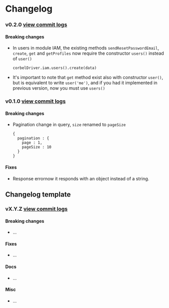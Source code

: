 
# Changelog

### v0.2.0 [view commit logs](https://github.com/bq/corbel-js/compare/v0.1.2...v0.2.0)

#### Breaking changes

* In users in module IAM, the existing methods `sendResetPasswordEmail`, `create`, `get` and `getProfiles` now require the constructor `users()` instead of `user()`

    ```
    corbelDriver.iam.users().create(data)

    ```
* It's important to note that `get` method exist also with constructor `user()`, but is equivalent to write `user('me')`, and if you had it implemented in previous version, now you must use `users()`


### v0.1.0 [view commit logs](https://github.com/marionettejs/backbone.marionette/compare/v0.1.0...v0.0.10)

#### Breaking changes

* Pagination change in query, `size` renamed to `pageSize`

    ```
    {
      pagination : {
        page : 1,
        pageSize : 10
      }
    }

    ```

#### Fixes

* Response errornow it responds with an object instead of a string.





## Changelog template

### vX.Y.Z [view commit logs](https://github.com/marionettejs/backbone.marionette/compare/vX.Y.Z...vX.Y.[Z-1])

#### Breaking changes

* ...

#### Fixes

* ...

#### Docs

* ...

#### Misc

* ...
